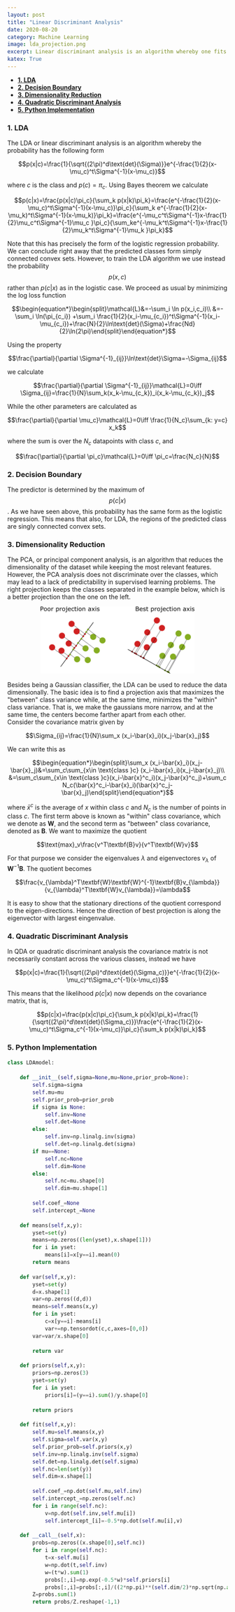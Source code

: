 ```yaml
---
layout: post
title: "Linear Discriminant Analysis"
date: 2020-08-20
category: Machine Learning
image: lda_projection.png
excerpt: Linear discriminant analysis is an algorithm whereby one fits the data using a Gaussian classifier. LDA can also be used to perform a dimensional reduction of the data. We explain the theory, the dimensionality reduction, as well as a Python implementation from scratch. 
katex: True
---
```

- [**1. LDA**](#1-lda)
- [**2. Decision Boundary**](#2-decision-boundary)
- [**3. Dimensionality Reduction**](#3-dimensionality-reduction)
- [**4. Quadratic Discriminant Analysis**](#4-quadratic-discriminant-analysis)
- [**5. Python Implementation**](#5-python-implementation)

<a name="def1"></a>
### **1. LDA**
 The LDA or linear discriminant analysis is an algorithm whereby the probability has the following form

 $$p(x|c)=\frac{1}{\sqrt{(2\pi)^d\text{det}(\Sigma)}}e^{-\frac{1}{2}(x-\mu_c)^t\Sigma^{-1}(x-\mu_c)}$$

where $c$ is the class and $p(c)=\pi_c$.
Using Bayes theorem we calculate

$$p(c|x)=\frac{p(x|c)\pi_c}{\sum_k p(x|k)\pi_k}=\frac{e^{-\frac{1}{2}(x-\mu_c)^t\Sigma^{-1}(x-\mu_c)}\pi_c}{\sum_k e^{-\frac{1}{2}(x-\mu_k)^t\Sigma^{-1}(x-\mu_k)}\pi_k}=\frac{e^{-\mu_c^t\Sigma^{-1}x-\frac{1}{2}\mu_c^t\Sigma^{-1}\mu_c }\pi_c}{\sum_ke^{-\mu_k^t\Sigma^{-1}x-\frac{1}{2}\mu_k^t\Sigma^{-1}\mu_k }\pi_k}$$

Note that this has precisely the form of the logistic regression probability. We can conclude right away that the predicted classes form simply connected convex sets. However, to train the LDA algorithm we use instead the probability 
$$p(x,c)$$ 
rather than $p(c|x)$ as in the logistic case. We proceed as usual by minimizing the log loss function

$$\begin{equation*}\begin{split}\mathcal{L}&=-\sum_i \ln p(x_i,c_i)\\
&=-\sum_i \ln(\pi_{c_i}) +\sum_i \frac{1}{2}(x_i-\mu_{c_i})^t\Sigma^{-1}(x_i-\mu_{c_i})+\frac{N}{2}\ln\text{det}(\Sigma)+\frac{Nd}{2}\ln(2\pi)\end{split}\end{equation*}$$

Using the property

$$\frac{\partial}{\partial \Sigma^{-1}_{ij}}\ln\text{det}\Sigma=-\Sigma_{ij}$$

we calculate

$$\frac{\partial}{\partial \Sigma^{-1}_{ij}}\mathcal{L}=0\iff \Sigma_{ij}=\frac{1}{N}\sum_k(x_k-\mu_{c_k})_i(x_k-\mu_{c_k})_j$$

While the other parameters are calculated as

$$\frac{\partial}{\partial \mu_c}\mathcal{L}=0\iff \frac{1}{N_c}\sum_{k: y=c} x_k$$

where the sum is over the $N_c$ datapoints with class $c$, and

$$\frac{\partial}{\partial \pi_c}\mathcal{L}=0\iff \pi_c=\frac{N_c}{N}$$

<a name="decision"></a>
### **2. Decision Boundary**

The predictor is determined by the maximum of 
$$p(c|x)$$
. As we have seen above, this probability has the same form as the logistic regression. This means that also, for LDA, the regions of the predicted class are singly connected convex sets. 

<a name="dimension"></a>
### **3. Dimensionality Reduction**

The PCA, or principal component analysis, is an algorithm that reduces the dimensionality of the dataset while keeping the most relevant features. However, the PCA analysis does not discriminate over the classes, which may lead to a lack of predictability in supervised learning problems. The right projection keeps the classes separated in the example below, which is a better projection than the one on the left.

<div style="text-align: center"><img src="/images/lda_projection.png"  width="70%"></div>

Besides being a Gaussian classifier, the LDA can be used to reduce the data dimensionally. The basic idea is to find a projection axis that maximizes the "between" class variance while, at the same time, minimizes the "within" class variance. That is, we make the gaussians more narrow, and at the same time, the centers become farther apart from each other.    
Consider the covariance matrix given by

$$\Sigma_{ij}=\frac{1}{N}\sum_x (x_i-\bar{x}_i)(x_j-\bar{x}_j)$$

We can write this as

$$\begin{equation*}\begin{split}\sum_x (x_i-\bar{x}_i)(x_j-\bar{x}_j)&=\sum_c\sum_{x\in \text{class }c} (x_i-\bar{x}_i)(x_j-\bar{x}_j)\\
&=\sum_c\sum_{x\in \text{class }c}(x_i-\bar{x}^c_i)(x_j-\bar{x}^c_j)+\sum_c N_c(\bar{x}^c_i-\bar{x}_i)(\bar{x}^c_j-\bar{x}_j)\end{split}\end{equation*}$$

where $\bar{x}^c$ is the average of $x$ within class $c$ and $N_c$ is the number of points in class $c$. The first term above is known as "within" class covariance, which we denote as $\textbf{W}$, and the second term as "between" class covariance, denoted as $\textbf{B}$. We want to maximize the quotient

$$\text{max}_v\frac{v^T\textbf{B}v}{v^T\textbf{W}v}$$

For that purpose we consider the eigenvalues $\lambda$ and eigenvectores $v_{\lambda}$ of $\textbf{W}^{-1}\textbf{B}$. The quotient becomes

$$\frac{v_{\lambda}^T\textbf{W}\textbf{W}^{-1}\textbf{B}v_{\lambda}}{v_{\lambda}^T\textbf{W}v_{\lambda}}=\lambda$$

It is easy to show that the stationary directions of the quotient correspond to the eigen-directions. Hence the direction of best projection is along the eigenvector with largest eingenvalue.

<a name="quadratic"></a>
### **4. Quadratic Discriminant Analysis**

In QDA or quadratic discriminant analysis the covariance matrix is not necessarily constant across the various classes, instead we have 

$$p(x|c)=\frac{1}{\sqrt{(2\pi)^d\text{det}(\Sigma_c)}}e^{-\frac{1}{2}(x-\mu_c)^t\Sigma_c^{-1}(x-\mu_c)}$$

This means that the likelihood 
$p(c|x)$ 
now depends on the covariance matrix, that is,

$$p(c|x)=\frac{p(x|c)\pi_c}{\sum_k p(x|k)\pi_k}=\frac{1}{\sqrt{(2\pi)^d\text{det}(\Sigma_c)}}\frac{e^{-\frac{1}{2}(x-\mu_c)^t\Sigma_c^{-1}(x-\mu_c)}\pi_c}{\sum_k p(x|k)\pi_k}$$

<a name="python"></a>
### **5. Python Implementation**

```python
class LDAmodel:
    
    def __init__(self,sigma=None,mu=None,prior_prob=None):
        self.sigma=sigma
        self.mu=mu
        self.prior_prob=prior_prob
        if sigma is None:
            self.inv=None
            self.det=None
        else:
            self.inv=np.linalg.inv(sigma)
            self.det=np.linalg.det(sigma)
        if mu==None:
            self.nc=None
            self.dim=None
        else:
            self.nc=mu.shape[0]
            self.dim=mu.shape[1]
        
        self.coef_=None
        self.intercept_=None
        
    def means(self,x,y):
        yset=set(y)
        means=np.zeros((len(yset),x.shape[1]))
        for i in yset:
            means[i]=x[y==i].mean(0)
        return means
    
    def var(self,x,y):
        yset=set(y)
        d=x.shape[1]
        var=np.zeros((d,d))
        means=self.means(x,y)
        for i in yset:
            c=x[y==i]-means[i]
            var+=np.tensordot(c,c,axes=[0,0])
        var=var/x.shape[0]
        
        return var
    
    def priors(self,x,y):
        priors=np.zeros(3)
        yset=set(y)
        for i in yset:
            priors[i]=(y==i).sum()/y.shape[0]
        
        return priors
    
    def fit(self,x,y):
        self.mu=self.means(x,y)
        self.sigma=self.var(x,y)
        self.prior_prob=self.priors(x,y)
        self.inv=np.linalg.inv(self.sigma)
        self.det=np.linalg.det(self.sigma)
        self.nc=len(set(y))
        self.dim=x.shape[1]
        
        self.coef_=np.dot(self.mu,self.inv)
        self.intercept_=np.zeros(self.nc)
        for i in range(self.nc):
            v=np.dot(self.inv,self.mu[i])
            self.intercept_[i]=-0.5*np.dot(self.mu[i],v)
        
    def __call__(self,x):
        probs=np.zeros((x.shape[0],self.nc))
        for i in range(self.nc):
            t=x-self.mu[i]
            w=np.dot(t,self.inv)
            w=(t*w).sum(1)
            probs[:,i]=np.exp(-0.5*w)*self.priors[i]
            probs[:,i]=probs[:,i]/((2*np.pi)**(self.dim/2)*np.sqrt(np.abs(self.det)))
        Z=probs.sum(1)
        return probs/Z.reshape(-1,1)
```